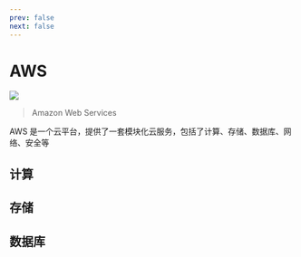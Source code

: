 ```yaml
---
prev: false
next: false
---
```


<script setup lang="ts"> 
import SkillIconsBlock from '../../../../components/SkillIconsBlock.vue'

// 计算
const __COMPUTE__ = [
    {
        name: "AWS Lambda",
        link: "https://aws.amazon.com/cn/lambda/?nc1=h_ls",
        imgSrc: "/static/skill-icons/web-infrastructure--aws-lambda.png",
        openNewTag: true
    },
    {
        name: "AWS EC2",
        link: "https://aws.amazon.com/cn/ec2/?nc1=h_ls",
        imgSrc: "/static/skill-icons/web-infrastructure--aws-ec2.png",
        openNewTag: true
    }
]

// 存储
const __STORAGE__ = [
    {
        name: "AWS S3",
        link: "https://aws.amazon.com/cn/s3/?nc1=h_ls",
        imgSrc: "/static/skill-icons/web-infrastructure--aws-s3.png",
        openNewTag: true
    },
]

// 数据库
const __DATABASE__ = [
    { 
        name: "Amazon DynamoDB", 
        link: "https://docs.aws.amazon.com/ja_jp/amazondynamodb/latest/developerguide/Introduction.html", 
        imgSrc: "/static/skill-icons/web-infrastructure--aws-dynamodb.png",
        openNewTag: true
    }, 
]
</script>

# AWS

![](/static/skill-images/web-infrastructure--aws.png)

> Amazon Web Services

AWS 是一个云平台，提供了一套模块化云服务，包括了计算、存储、数据库、网络、安全等

## 计算

<SkillIconsBlock :skillList="__COMPUTE__"/>

## 存储

<SkillIconsBlock :skillList="__STORAGE__"/>

## 数据库

<SkillIconsBlock :skillList="__DATABASE__"/>
